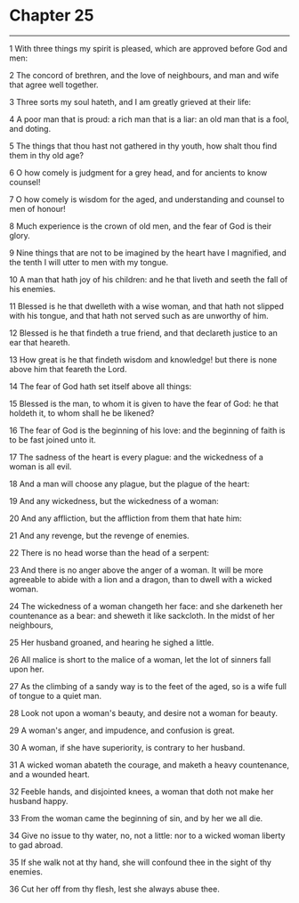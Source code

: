 # Chapter 25

***

1 With three things my spirit is pleased, which are approved before God and men:

2 The concord of brethren, and the love of neighbours, and man and wife that agree well together.

3 Three sorts my soul hateth, and I am greatly grieved at their life:

4 A poor man that is proud: a rich man that is a liar: an old man that is a fool, and doting.

5 The things that thou hast not gathered in thy youth, how shalt thou find them in thy old age?

6 O how comely is judgment for a grey head, and for ancients to know counsel!

7 O how comely is wisdom for the aged, and understanding and counsel to men of honour!

8 Much experience is the crown of old men, and the fear of God is their glory.

9 Nine things that are not to be imagined by the heart have I magnified, and the tenth I will utter to men with my tongue.

10 A man that hath joy of his children: and he that liveth and seeth the fall of his enemies.

11 Blessed is he that dwelleth with a wise woman, and that hath not slipped with his tongue, and that hath not served such as are unworthy of him.

12 Blessed is he that findeth a true friend, and that declareth justice to an ear that heareth.

13 How great is he that findeth wisdom and knowledge! but there is none above him that feareth the Lord.

14 The fear of God hath set itself above all things:

15 Blessed is the man, to whom it is given to have the fear of God: he that holdeth it, to whom shall he be likened?

16 The fear of God is the beginning of his love: and the beginning of faith is to be fast joined unto it.

17 The sadness of the heart is every plague: and the wickedness of a woman is all evil.

18 And a man will choose any plague, but the plague of the heart:

19 And any wickedness, but the wickedness of a woman:

20 And any affliction, but the affliction from them that hate him:

21 And any revenge, but the revenge of enemies.

22 There is no head worse than the head of a serpent:

23 And there is no anger above the anger of a woman. It will be more agreeable to abide with a lion and a dragon, than to dwell with a wicked woman.

24 The wickedness of a woman changeth her face: and she darkeneth her countenance as a bear: and sheweth it like sackcloth. In the midst of her neighbours,

25 Her husband groaned, and hearing he sighed a little.

26 All malice is short to the malice of a woman, let the lot of sinners fall upon her.

27 As the climbing of a sandy way is to the feet of the aged, so is a wife full of tongue to a quiet man.

28 Look not upon a woman's beauty, and desire not a woman for beauty.

29 A woman's anger, and impudence, and confusion is great.

30 A woman, if she have superiority, is contrary to her husband.

31 A wicked woman abateth the courage, and maketh a heavy countenance, and a wounded heart.

32 Feeble hands, and disjointed knees, a woman that doth not make her husband happy.

33 From the woman came the beginning of sin, and by her we all die.

34 Give no issue to thy water, no, not a little: nor to a wicked woman liberty to gad abroad.

35 If she walk not at thy hand, she will confound thee in the sight of thy enemies.

36 Cut her off from thy flesh, lest she always abuse thee.

